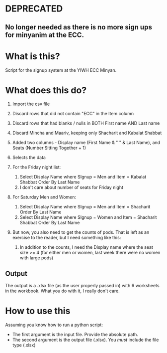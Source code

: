 # DEPRECATED

## No longer needed as there is no more sign ups for minyanim at the ECC.

# What is this?

Script for the signup system at the YIWH ECC Minyan.

# What does this do?

1. Import the csv file

2. Discard rows that did not contain "ECC" in the Item column

3. Discard rows that had blanks / nulls in BOTH First name AND Last name

4. Discard Mincha and Maariv, keeping only Shacharit and Kabalat Shabbat

5. Added two columns - Display name (First Name & " " & Last Name), and Seats (Number Sitting Together + 1)

6. Selects the data

7. For the Friday night list:
   1. Select Display Name where SIgnup = Men and Item = Kabalat Shabbat Order By Last Name
   2. I don't care about number of seats for Friday night
8. For Saturday Men and Women:
   1. Select Display Name where SIgnup = Men and Item = Shacharit Order By Last Name
   2. Select Display Name where SIgnup = Women and Item = Shacharit Shabbat Order By Last Name
9. But now, you also need to get the counts of pods. That is left as an exercise to the reader, but I need something like this:
   1. In addition to the counts, I need the Display name where the seat size >= 4 (for either men or women, last week there were no women with large pods)

## Output

The output is a .xlsx file (as the user properly passed in) with 6 worksheets in the workbook. What you do with it, I really don't care.

# How to use this

Assuming you know how to run a python script:

- The first argument is the input file. Provide the absolute path.
- The second argument is the output file (.xlsx). You *must* include the file type (.xlsx)
